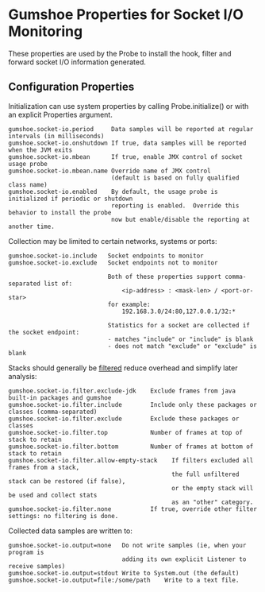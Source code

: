 Gumshoe Properties for Socket I/O Monitoring
============================================

These properties are used by the Probe to install the hook, filter and forward socket I/O information generated.

Configuration Properties
------------------------

Initialization can use system properties by calling Probe.initialize() or with an explicit Properties argument.

    gumshoe.socket-io.period     Data samples will be reported at regular intervals (in milliseconds)
    gumshoe.socket-io.onshutdown If true, data samples will be reported when the JVM exits
    gumshoe.socket-io.mbean      If true, enable JMX control of socket usage probe
    gumshoe.socket-io.mbean.name Override name of JMX control
                                 (default is based on fully qualified class name) 
    gumshoe.socket-io.enabled    By default, the usage probe is initialized if periodic or shutdown
                                 reporting is enabled.  Override this behavior to install the probe
                                 now but enable/disable the reporting at another time.

Collection may be limited to certain networks, systems or ports: 
                              
    gumshoe.socket-io.include   Socket endpoints to monitor 
    gumshoe.socket-io.exclude   Socket endpoints not to monitor
    
                                Both of these properties support comma-separated list of: 
                                    <ip-address> : <mask-len> / <port-or-star>  
                                for example:
                                    192.168.3.0/24:80,127.0.0.1/32:*
                                    
                                Statistics for a socket are collected if the socket endpoint:
                                - matches "include" or "include" is blank
                                - does not match "exclude" or "exclude" is blank
         
Stacks should generally be [filtered](filters.md) reduce overhead and simplify later analysis:
                                
    gumshoe.socket-io.filter.exclude-jdk    Exclude frames from java built-in packages and gumshoe 
    gumshoe.socket-io.filter.include        Include only these packages or classes (comma-separated)
    gumshoe.socket-io.filter.exclude        Exclude these packages or classes 
    gumshoe.socket-io.filter.top            Number of frames at top of stack to retain
    gumshoe.socket-io.filter.bottom         Number of frames at bottom of stack to retain
    gumshoe.socket-io.filter.allow-empty-stack    If filters excluded all frames from a stack,
                                                  the full unfiltered stack can be restored (if false),
                                                  or the empty stack will be used and collect stats
                                                  as an "other" category.
    gumshoe.socket-io.filter.none           If true, override other filter settings: no filtering is done. 

Collected data samples are written to:

    gumshoe.socket-io.output=none   Do not write samples (ie, when your program is
                                    adding its own explicit Listener to receive samples)
    gumshoe.socket-io.output=stdout Write to System.out (the default)
    gumshoe.socket-io.output=file:/some/path    Write to a text file.
